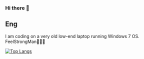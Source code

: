### Hi there 👋

## Eng
I am coding on a very old low-end laptop running Windows 7 OS. FeelStrongMan💪💪💪

[![Top Langs](https://github-readme-stats.vercel.app/api/top-langs/?username=khoinguyen2k)](https://github.com/anuraghazra/github-readme-stats)
<!---In most cases, it doesn't have much impact on programming. However, some applications and libraries (such as those related to MongoDB, NodeJS 18, etc.) require Windows 8 or 10 to be useable and perform reliably. Many Windows 7 users have instant regret after upgrading their OS to Windows 10.

If you feel a bit related, please consider contributing to [My-wiki](https://github.com/khoinguyen2k/My-wiki) through [Issues](https://github.com/khoinguyen2k/My-wiki/issues) and [Pull requests](https://github.com/khoinguyen2k/My-wiki/pulls).

If this repository receives significant attention, it will help hundreds of millions of Windows 7 users in the world.

My-wiki's current popularity:

![Readme Card](https://github-readme-stats.vercel.app/api/pin/?username=khoinguyen2k\&repo=My-wiki)

## Vie
Tôi đang lập trình trên 1 chiếc laptop rất cũ, chạy hệ điều hành Windows 7. Đa số trường hợp nó không ảnh hưởng gì mấy đến việc lập trình. Tuy nhiên, một số ứng dụng, thư viện (ví dụ như những thứ về MongoDB, NodeJS 18, v.v) yêu cầu Windows 8 hoặc 10 mới có thể sử dụng và sử dụng ổn định được. Có rất nhiều người dùng Windows 7 nhận thấy sự đi xuống rõ rệt về hiệu năng sau khi nâng cấp lên Windows 10.

Nếu bạn cũng đang trong hoàn cảnh tương tự, hãy xem xét việc đóng góp vào [repository My-wiki](https://github.com/khoinguyen2k/My-wiki), thông qua [Issues](https://github.com/khoinguyen2k/My-wiki/issues) và [Pull requests](https://github.com/khoinguyen2k/My-wiki/pulls).

Nếu repository này nhận được nhiều sự chú ý, nó sẽ giúp đỡ rất nhiều đến hàng trăm triệu người dùng Windows 7 trên thế giới.
-->
